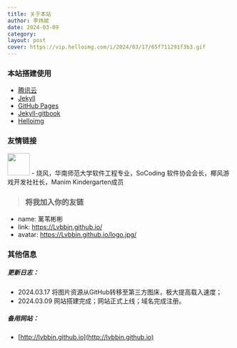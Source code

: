 ```yaml
---
title: 关于本站
author: 李炜斌
date: 2024-03-09
category: 
layout: post
cover: https://vip.helloimg.com/i/2024/03/17/65f711291f3b3.gif
---
```


### 本站搭建使用
- [腾讯云](https://cloud.tencent.com/)
- [Jekyll](https://jekyll.com/)
- [GitHub Pages](https://docs.github.com/zh/pages)
- [Jekyll-gitbook](https://github.com/sighingnow/jekyll-gitbook)
- [Helloimg](http://helloimg.com/)

### 友情链接
[<img src="https://shao.fun/images/logo.svg" class="floatpic" width="50" height="50">](https://shao.fun/) - 烧风，华南师范大学软件工程专业，SoCoding 软件协会会长，椰风游戏开发社社长，Manim Kindergarten成员

> ### 将我加入你的友链
- name: 蓠苇彬彬
- link: https://Lvbbin.github.io/
- avatar: https://Lvbbin.github.io/logo.jpg/

### 其他信息
##### 更新日志：
- 2024.03.17 将图片资源从GitHub转移至第三方图床，极大提高载入速度；
- 2024.03.09 网站搭建完成；网站正式上线；域名完成注册。

##### 备用网站：
- [http://lvbbin.github.io](http://lvbbin.github.io)
